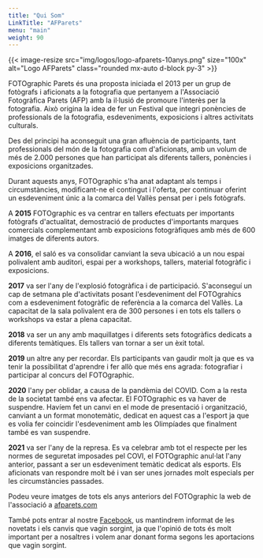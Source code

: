 ```yaml
---
title: "Qui Som"
LinkTitle: "AFParets"
menu: "main"
weight: 90
---
```


{{< image-resize src="img/logos/logo-afparets-10anys.png" size="100x" alt="Logo AFParets" class="rounded mx-auto d-block py-3" >}}

FOTOgraphic Parets és una proposta iniciada el 2013 per un grup de fotògrafs i aficionats a la fotografia que pertanyem a l'Associació Fotogràfica Parets (AFP) amb la il·lusió de promoure l'interès per la fotografia. Això origina la idea de fer un Festival que integri ponències de professionals de la fotografia, esdeveniments, exposicions i altres activitats culturals.

Des del principi ha aconseguit una gran afluència de participants, tant professionals del món de la fotografia com d'aficionats, amb un volum de més de 2.000 persones que han participat als diferents tallers, ponències i exposicions organitzades.

Durant aquests anys, FOTOgraphic s'ha anat adaptant als temps i circumstàncies, modificant-ne el contingut i l'oferta, per continuar oferint un esdeveniment únic a la comarca del Vallès pensat per i pels fotògrafs.

A **2015** FOTOgraphic es va centrar en tallers efectuats per importants fotògrafs d'actualitat, demostració de productes d'importants marques comercials complementant amb exposicions fotogràfiques amb més de 600 imatges de diferents autors.

A **2016**, el saló es va consolidar canviant la seva ubicació a un nou espai polivalent amb auditori, espai per a workshops, tallers, material fotogràfic i exposicions.

**2017** va ser l'any de l'explosió fotogràfica i de participació. S'aconseguí un cap de setmana ple d'activitats posant l'esdeveniment del FOTOgrahics com a esdeveniment fotogràfic de referència a la comarca del Vallès. La capacitat de la sala polivalent era de 300 persones i en tots els tallers o workshops va estar a plena capacitat.

**2018** va ser un any amb maquillatges i diferents sets fotogràfics dedicats a diferents temàtiques. Els tallers van tornar a ser un èxit total.

**2019** un altre any per recordar. Els participants van gaudir molt ja que es va tenir la possibilitat d'aprendre i fer allò que més ens agrada: fotografiar i participar al concurs del FOTOgraphic.

**2020** l'any per oblidar, a causa de la pandèmia del COVID. Com a la resta de la societat també ens va afectar. El FOTOgraphic es va haver de suspendre. Havíem fet un canvi en el mode de presentació i organització, canviant a un format monotemàtic, dedicat en aquest cas a l'esport ja que es volia fer coincidir l'esdeveniment amb les Olimpíades que finalment també es van suspendre.

**2021** va ser l'any de la represa. Es va celebrar amb tot el respecte per les normes de seguretat imposades pel COVI, el FOTOgraphic anul·lat l'any anterior, passant a ser un esdeveniment temàtic dedicat als esports. Els aficionats van respondre molt bé i van ser unes jornades molt especials per les circumstàncies passades.

Podeu veure imatges de tots els anys anteriors del FOTOgraphic la web de l'associació a [afparets.com](http://afparets.com/)

També pots entrar al nostre [Facebook](https://www.facebook.com/groups/afparets/), us mantindrem informat de les novetats i els canvis que vagin sorgint, ja que l'opinió de tots és molt important per a nosaltres i volem anar donant forma segons les aportacions que vagin sorgint.
